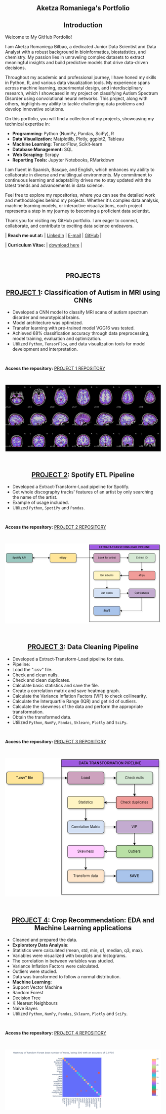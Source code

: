 <h2 align='center'>Aketza Romaniega's Portfolio</h2>


<h2 align='center'>Introduction</h2>

Welcome to My GitHub Portfolio!

I am Aketza Romaniega Bilbao, a dedicated Junior Data Scientist and Data Analyst with a robust background in bioinformatics, biostatistics, and chemistry. My passion lies in unraveling complex datasets to extract meaningful insights and build predictive models that drive data-driven decisions.

Throughout my academic and professional journey, I have honed my skills in Python, R, and various data visualization tools. My experience spans across machine learning, experimental design, and interdisciplinary research, which I showcased in my project on classifying Autism Spectrum Disorder using convolutional neural networks. This project, along with others, highlights my ability to tackle challenging data problems and develop innovative solutions.

On this portfolio, you will find a collection of my projects, showcasing my technical expertise in:

- **Programming:** Python (NumPy, Pandas, SciPy), R
- **Data Visualization:** Matplotlib, Plotly, ggplot2, Tableau
- **Machine Learning:** TensorFlow, Scikit-learn
- **Database Management:** SQL
- **Web Scraping:** Scrapy
- **Reporting Tools:** Jupyter Notebooks, RMarkdown

I am fluent in Spanish, Basque, and English, which enhances my ability to collaborate in diverse and multilingual environments. My commitment to continuous learning and adaptability drives me to stay updated with the latest trends and advancements in data science.

Feel free to explore my repositories, where you can see the detailed work and methodologies behind my projects. Whether it's complex data analysis, machine learning models, or interactive visualizations, each project represents a step in my journey to becoming a proficient data scientist.

Thank you for visiting my GitHub portfolio. I am eager to connect, collaborate, and contribute to exciting data science endeavors.

| **Reach me out at:** | [LinkedIn](https://www.linkedin.com/in/aketza-romaniega-bilbao/) | [E-mail](mailto:romaniegaa@gmail.com) | [GitHub](https://romaniegaa.github.com/Portfolio) |

| **Curriculum Vitae:** | [download here](https://github.com/romaniegaa/Portfolio/blob/main/pdfs/CV_AketzaRomaniega_EN.pdf) |

<br>
<br>

<h2 align='center'>PROJECTS</h2>

<h2 align='center'>
	<a href="https://github.com/romaniegaa/TFM">PROJECT 1</a>: Classification of Autism in MRI using CNNs</h2>

* Developed a CNN model to classify MRI scans of autism spectrum disorder and neurotypical brains.
* Model architecture was optimized.
* Transfer learning with pre-trained model VGG16 was tested.
* Achieved 68% classification accuracy through data preprocessing, model training, evaluation and optimization.
* Utilized ```Python```, ```TensorFlow```, and data visualization tools for model development and interpretation.

<br>

**Access the repository:** <a href="https://github.com/romaniegaa/TFM">PROJECT 1 REPOSITORY</a>

<br>

![](/images/brains.png)


<br>

<h2 align='center'>
	<a href="https://github.com/romaniegaa/spotify_etl">PROJECT 2</a>: Spotify ETL Pipeline</h2>

* Developed a Extract-Transform-Load pipeline for Spotify.
* Get whole discography tracks' features of an artist by only searching the name of the artist.
* Example of usage included.
* Utilized ```Python```, ```SpotiPy``` and ```Pandas```.

<br>

**Access the repository:** <a href="https://github.com/romaniegaa/spotify_etl">PROJECT 2 REPOSITORY</a>

<br>

![](/images/etldiagrama.png)

<br>

<h2 align='center'>
	<a href="https://github.com/romaniegaa/data_etl">PROJECT 3</a>: Data Cleaning Pipeline</h2>

* Developed a Extract-Transform-Load pipeline for data.
* Pipeline:
 * Load the ".csv" file.
 * Check and clean nulls.
 * Check and clean duplicates.
 * Calculate basic statistics and save the file.
 * Create a correlation matrix and save heatmap graph.
 * Calculate the Variance Inflation Factors (VIF) to check collinearity.
 * Calculate the Interquartile Range (IQR) and get rid of outliers.
 * Calculate the skewness of the data and perform the appropriate transformation.
 * Obtain the transformed data.
* Utilized ```Python```, ```NumPy```, ```Pandas```, ```Sklearn```, ```Plotly``` and ```SciPy```.

<br>

**Access the repository:** <a href="https://github.com/romaniegaa/data_etl">PROJECT 3 REPOSITORY</a>

<br>

![](/images/etldiagrama2.png)

<br>

<h2 align='center'>
	<a href="https://github.com/romaniegaa/crop-recommendation">PROJECT 4</a>: Crop Recommendation: EDA and Machine Learning applications</h2>

* Cleaned and prepared the data.
* **Exploratory Data Analysis:**
 * Statistics were calculated (mean, std, min, q1, median, q3, max).
 * Variables were visualized with boxplots and histograms.
 * The correlation in between variables was studied.
 * Variance Inflation Factors were calculated.
 * Outliers were studied.
 * Data was transformed to follow a normal distribution.
* **Machine Learning:**
 * Support Vector Machine
 * Random Forest
 * Decision Tree
 * K Nearest Neighbours
 * Naive Bayes
* Utilized ```Python```, ```NumPy```, ```Pandas```, ```Sklearn```, ```Plotly``` and ```SciPy```.

<br>

**Access the repository:** <a href="https://github.com/romaniegaa/crop-recommendation">PROJECT 4 REPOSITORY</a>

<br>

![](/images/crop15.png)
